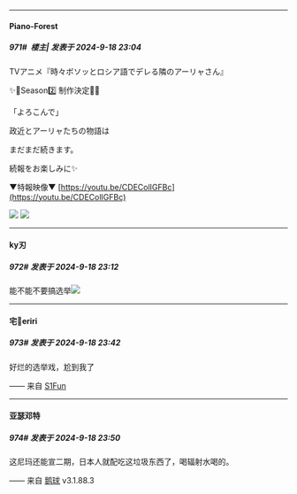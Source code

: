 ﻿
*****

####  Piano-Forest  
##### 971#         楼主| 发表于 2024-9-18 23:04

TVアニメ『時々ボソッとロシア語でデレる隣のアーリャさん』

✨🎀Season2️⃣ 制作決定🎀✨

「よろこんで」

政近とアーリャたちの物語は

まだまだ続きます。

続報をお楽しみに✨

▼特報映像▼
[https://youtu.be/CDEColIGFBc](https://youtu.be/CDEColIGFBc)

<img src="https://p.sda1.dev/19/421bc323554acccfdf92800d32927e41/20240918_230315.jpg" referrerpolicy="no-referrer">
<img src="https://p.sda1.dev/19/11938beac0f1ea423d54197ad4bf1b30/20240918_230320.jpg" referrerpolicy="no-referrer">


*****

####  ky刃  
##### 972#       发表于 2024-9-18 23:12

能不能不要搞选举<img src="https://static.saraba1st.com/image/smiley/face2017/068.png" referrerpolicy="no-referrer">


*****

####  宅🍐eriri  
##### 973#       发表于 2024-9-18 23:42

好烂的选举戏，尬到我了

—— 来自 [S1Fun](https://s1fun.koalcat.com)


*****

####  亚瑟邓特  
##### 974#       发表于 2024-9-18 23:50

这尼玛还能宣二期，日本人就配吃这垃圾东西了，喝辐射水喝的。

—— 来自 [鹅球](https://www.pgyer.com/GcUxKd4w) v3.1.88.3

